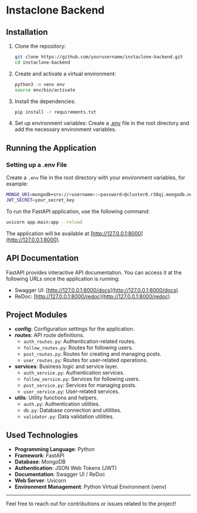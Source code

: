 # Instaclone Backend

## Installation

1. Clone the repository:
    ```sh
    git clone https://github.com/yourusername/instaclone-backend.git
    cd instaclone-backend
    ```

2. Create and activate a virtual environment:
    ```sh
    python3 -m venv env
    source env/bin/activate
    ```

3. Install the dependencies:
    ```sh
    pip install -r requirements.txt
    ```

4. Set up environment variables:
    Create a [.env](http://_vscodecontentref_/2) file in the root directory and add the necessary environment variables.

## Running the Application

### Setting up a .env File
Create a `.env` file in the root directory with your environment variables, for example:
```sh
MONGO_URI=mongodb+srv://<username>:<password>@cluster0.r38qj.mongodb.net/dev?retryWrites=true&w=majority&appName=Cluster0
JWT_SECRET=your_secret_key
```

To run the FastAPI application, use the following command:
```sh
uvicorn app.main:app --reload
```

The application will be available at [http://127.0.0.1:8000](http://127.0.0.1:8000).

## API Documentation

FastAPI provides interactive API documentation. You can access it at the following URLs once the application is running:

- Swagger UI: [http://127.0.0.1:8000/docs](http://127.0.0.1:8000/docs)
- ReDoc: [http://127.0.0.1:8000/redoc](http://127.0.0.1:8000/redoc)

## Project Modules

- **config**: Configuration settings for the application.
- **routes**: API route definitions.
  - `auth_routes.py`: Authentication-related routes.
  - `follow_routes.py`: Routes for following users.
  - `post_routes.py`: Routes for creating and managing posts.
  - `user_routes.py`: Routes for user-related operations.
- **services**: Business logic and service layer.
  - `auth_service.py`: Authentication services.
  - `follow_service.py`: Services for following users.
  - `post_service.py`: Services for managing posts.
  - `user_service.py`: User-related services.
- **utils**: Utility functions and helpers.
  - `auth.py`: Authentication utilities.
  - `db.py`: Database connection and utilities.
  - `validator.py`: Data validation utilities.

## Used Technologies

- **Programming Language**: Python
- **Framework**: FastAPI
- **Database**: MongoDB
- **Authentication**: JSON Web Tokens (JWT)
- **Documentation**: Swagger UI / ReDoc
- **Web Server**: Uvicorn
- **Environment Management**: Python Virtual Environment (venv)

---
Feel free to reach out for contributions or issues related to the project!
